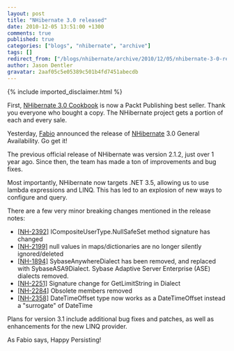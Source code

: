 ```yaml
---
layout: post
title: "NHibernate 3.0 released"
date: 2010-12-05 13:51:00 +1300
comments: true
published: true
categories: ["blogs", "nhibernate", "archive"]
tags: []
redirect_from: ["/blogs/nhibernate/archive/2010/12/05/nhibernate-3-0-released.aspx/"]
author: Jason Dentler
gravatar: 2aaf05c5e05389c501b4fd7451abecdb
---
```

{% include imported_disclaimer.html %}
<p>First, <a href="http://www.packtpub.com/nhibernate-3-0-cookbook/book?utm_source=jasondentler.com&amp;utm_medium=blog&amp;utm_content=authorsite&amp;utm_campaign=mdb_004974">NHibernate 3.0 Cookbook</a> is now a Packt Publishing best seller. Thank you everyone who bought a copy. The NHibernate project gets a portion of each and every sale.</p>
<p>Yesterday, <a href="http://fabiomaulo.blogspot.com/">Fabio</a> announced the release of <a href="/">NHibernate</a> 3.0 General Availability. Go get it! </p>
<p>The previous official release of NHibernate was version 2.1.2, just over 1 year ago. Since then, the team has made a ton of improvements and bug fixes.</p>
<p>Most importantly, NHibernate now targets .NET 3.5, allowing us to use lambda expressions and LINQ. This has led to an explosion of new ways to configure and query. </p>
<p>There are a few very minor breaking changes mentioned in the release notes:</p>
<ul>
<li><a target="_blank" href="http://216.121.112.228/browse/NH-2392">[NH-2392]</a> ICompositeUserType.NullSafeSet method signature has changed </li>
<li><a target="_blank" href="http://216.121.112.228/browse/NH-2199">[NH-2199]</a> null values in maps/dictionaries are no longer silently ignored/deleted </li>
<li><a target="_blank" href="http://216.121.112.228/browse/NH-1894">[NH-1894]</a> SybaseAnywhereDialect has been removed, and replaced with SybaseASA9Dialect. Sybase Adaptive Server Enterprise (ASE) dialects removed. </li>
<li><a target="_blank" href="http://216.121.112.228/browse/NH-2251">[NH-2251]</a> Signature change for GetLimitString in Dialect </li>
<li><a target="_blank" href="http://216.121.112.228/browse/NH-2284">[NH-2284]</a> Obsolete members removed </li>
<li><a target="_blank" href="http://216.121.112.228/browse/NH-2358">[NH-2358]</a> DateTimeOffset type now works as a DateTimeOffset instead a "surrogate" of DateTime </li>
</ul>
<p>Plans for version 3.1 include additional bug fixes and patches, as well as enhancements for the new LINQ provider.</p>
<p>As Fabio says, Happy Persisting!</p>
